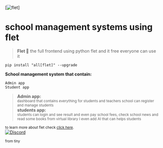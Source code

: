 [![flet](https://discord.com/invite/SDeuykaj)]
# school management systems using flet

> **Flet 💫** 
the full frontend using python flet and it free everyone can use it 



<pre><code>pip install "all[flet]" --upgrade</code></pre>


**School management system that contain:**
```
Admin app 
Student app
```

> **Admin app:**</br> <sub> dashboard that contains everything for students and teachers school can register and manage students </sub></br>
> **students app:**</br> <sub> students can login and see result and even pay school fees, check school news and read some books from virtual library I even add AI that can helps students</sub>

<sub>to learn more about flet check [click here](https://flet.dev/).</sub></br>
[![Discord](https://img.shields.io/badge/Discord-7289DA?style=for-the-badge&logo=discord&logoColor=white)](https://discord.com/invite/SDeuykaj)

<sub>from tiny</sub>
